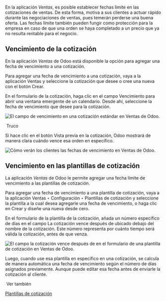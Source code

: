 En la aplicación _Ventas_, es posible establecer fechas límite en las cotizaciones de ventas. De esta forma, motiva a sus clientes a actuar rápido durante las negociaciones de ventas, pues temerán perderse una buena oferta. Las fechas límite también pueden fungir como protección para la empresa en caso de que una orden se haya completado a un precio que ya no resulta rentable para el negocio.

## Vencimiento de la cotización[](https://www.odoo.com/documentation/17.0/es/applications/sales/sales/send_quotations/deadline.html#quotation-expiration "Enlazar permanentemente con este título")

En la aplicación _Ventas_ de Odoo está disponible la opción para agregar una fecha de vencimiento a una cotización.

Para agregar una fecha de vencimiento a una cotización, vaya a la aplicación Ventas y seleccione la cotización que desee o cree una nueva con el botón Crear.

En el formulario de la cotización, haga clic en el campo Vencimiento para abrir una ventana emergente de un calendario. Desde ahí, seleccione la fecha de vencimiento que desee para la cotización.

![El campo de vencimiento en una cotización estándar en Ventas de Odoo.](https://www.odoo.com/documentation/17.0/es/_images/quotation-deadlines-expiration-field.png)

 Truco

Si hace clic en el botón Vista previa en la cotización, Odoo mostrará de manera clara cuándo vence esa orden en específico.

![Cómo verán los clientes las fechas de vencimiento en Ventas de Odoo.](https://www.odoo.com/documentation/17.0/es/_images/quotation-deadlines-preview.png)

## Vencimiento en las plantillas de cotización[](https://www.odoo.com/documentation/17.0/es/applications/sales/sales/send_quotations/deadline.html#quotation-template-expiration "Enlazar permanentemente con este título")

La aplicación _Ventas_ de Odoo le permite agregar una fecha límite de vencimiento a las plantillas de cotización.

Para agregar una fecha de vencimiento a una plantilla de cotización, vaya a la aplicación Ventas ‣ Configuración ‣ Plantillas de cotización y seleccione la plantilla a la cual desea agregarle una fecha de vencimiento, o haga clic en Crear y diseñe una nueva desde cero.

En el formulario de la plantilla de la cotización, añada un número específico de días en el campo La cotización vence después de ubicado debajo del nombre de la cotización. Este número representa por cuánto tiempo será válida la cotización, antes de que venza.

![El campo la cotización vence después de en el formulario de una plantilla de cotización en Ventas de Odoo.](https://www.odoo.com/documentation/17.0/es/_images/quotation-deadlines-expires-after.png)

Luego, cuando use esa plantilla en específico en una cotización, se calcula de manera automática una fecha de vencimiento según el número de días asignados previamente. Aunque puede editar esa fecha antes de enviarle la cotización al cliente.

 Ver también

[Plantillas de cotización](https://www.odoo.com/documentation/17.0/es/applications/sales/sales/send_quotations/quote_template.html)